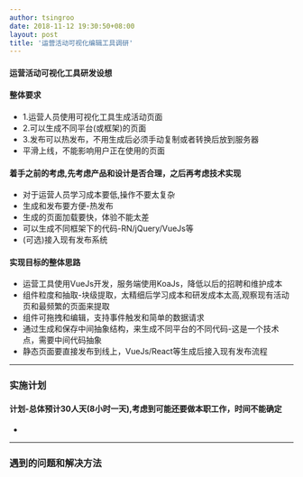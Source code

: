 ```yaml
---
author: tsingroo
date: 2018-11-12 19:30:50+08:00
layout: post
title: '运营活动可视化编辑工具调研'
---
```


#### 运营活动可视化工具研发设想

#### 整体要求
* 1.运营人员使用可视化工具生成活动页面
* 2.可以生成不同平台(或框架)的页面
* 3.发布可以热发布，不用生成后必须手动复制或者转换后放到服务器
* 平滑上线，不能影响用户正在使用的页面

#### 着手之前的考虑,先考虑产品和设计是否合理，之后再考虑技术实现
* 对于运营人员学习成本要低,操作不要太复杂
* 生成和发布要方便-热发布
* 生成的页面加载要快，体验不能太差
* 可以生成不同框架下的代码-RN/jQuery/VueJs等
* (可选)接入现有发布系统

#### 实现目标的整体思路
* 运营工具使用VueJs开发，服务端使用KoaJs，降低以后的招聘和维护成本
* 组件粒度和抽取-块级提取，太精细后学习成本和研发成本太高,观察现有活动页和最频繁的页面来提取
* 组件可拖拽和编辑，支持事件触发和简单的数据请求
* 通过生成和保存中间抽象结构，来生成不同平台的不同代码-这是一个技术点，需要中间代码抽象
* 静态页面要直接发布到线上，VueJs/React等生成后接入现有发布流程

------

### 实施计划

#### 计划-总体预计30人天(8小时一天),考虑到可能还要做本职工作，时间不能确定
*

----

### 遇到的问题和解决方法

